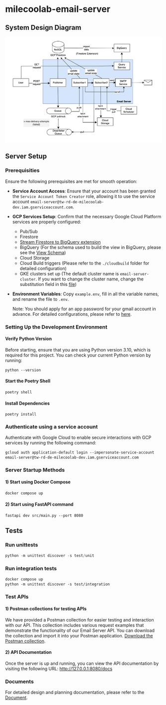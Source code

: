 # milecoolab-email-server


## System Design Diagram
![Example Image](./images/system_design_diagram.png)


## Server Setup
### Prerequisities
Ensure the following prerequisites are met for smooth operation:

- **Service Account Access**: Ensure that your account has been granted the `Service Account Token Creator` role, allowing it to use the service account `email-server@tw-rd-de-milecoolab-dev.iam.gserviceaccount.com`.

- **GCP Services Setup**: Confirm that the necessary Google Cloud Platform services are properly configured:
  - Pub/Sub
  - Firestore
  - [Stream Firestore to BigQuery extension](https://extensions.dev/extensions/firebase/firestore-bigquery-export)
  - BigQuery (For the schema used to build the view in BigQuery, please see the [View Schema](./bigquery/views/email_data_view.sql))
  - Cloud Storage
  - Cloud Build triggers (Please refer to the `./cloudbuild` folder for detailed configuration)
  - GKE clusters set up (The default cluster name is `email-server-cluster`. If you want to change the cluster name, change the substitution field in this [file](./cloudbuild/cloudbuild_on_push_dev.yaml))

- **Environment Variables**: Copy `example.env`, fill in all the variable names, and rename the file to `.env`.

    Note: You should apply for an app password for your gmail account in advance. For detailed configurations, please refer to [here](https://support.google.com/accounts/answer/185833?hl=en).


### Setting Up the Development Environment
#### Verify Python Version
Before starting, ensure that you are using Python version 3.10, which is required for this project. You can check your current Python version by running:
```shell
python --version
```

#### Start the Poetry Shell
```shell
poetry shell
```

#### Install Dependencies
```shell
poetry install
```

### Authenticate using a service account
Authenticate with Google Cloud to enable secure interactions with GCP services by running the following command:

```
gcloud auth application-default login --impersonate-service-account email-server@tw-rd-de-milecoolab-dev.iam.gserviceaccount.com
```

### Server Startup Methods
#### 1) Start using Docker Compose
```python
docker compose up
```

#### 2) Start using FastAPI command
```
fastapi dev src/main.py --port 8080 
```


## Tests

### Run unittests
```python
python -m unittest discover -s test/unit
```

### Run integration tests
```
docker compose up
python -m unittest discover -s test/integration
```


### Test APIs
#### 1) Postman collections for testing APIs
We have provided a Postman collection for easier testing and interaction with our API. This collection includes various request examples that demonstrate the functionality of our Email Server API. You can download the collection and import it into your Postman application.
[Download the Postman collection](./postman_collections/email-server.postman_collection.json).

#### 2) API Documentation
Once the server is up and running, you can view the API documentation by visiting the following URL: http://127.0.0.1:8080/docs


### Documents
For detailed design and planning documentation, please refer to the [Document](./docs/document.pdf).
